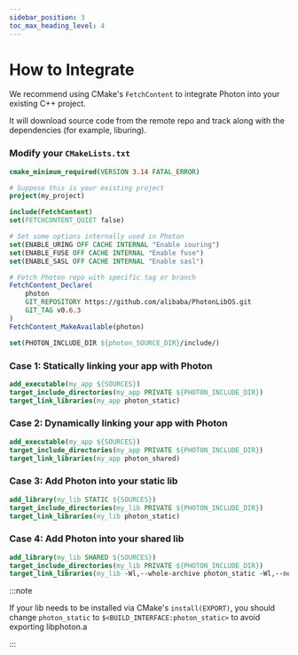 ```yaml
---
sidebar_position: 3
toc_max_heading_level: 4
---
```


# How to Integrate

We recommend using CMake's `FetchContent` to integrate Photon into your existing C++ project.

It will download source code from the remote repo and track along with the dependencies (for example, liburing).

### Modify your `CMakeLists.txt`

```cmake
cmake_minimum_required(VERSION 3.14 FATAL_ERROR)

# Suppose this is your existing project
project(my_project)

include(FetchContent)
set(FETCHCONTENT_QUIET false)

# Set some options internally used in Photon
set(ENABLE_URING OFF CACHE INTERNAL "Enable iouring")
set(ENABLE_FUSE OFF CACHE INTERNAL "Enable fuse")
set(ENABLE_SASL OFF CACHE INTERNAL "Enable sasl")

# Fetch Photon repo with specific tag or branch
FetchContent_Declare(
    photon
    GIT_REPOSITORY https://github.com/alibaba/PhotonLibOS.git
    GIT_TAG v0.6.3
)
FetchContent_MakeAvailable(photon)

set(PHOTON_INCLUDE_DIR ${photon_SOURCE_DIR}/include/)
```

### Case 1: Statically linking your app with Photon

```cmake
add_executable(my_app ${SOURCES})
target_include_directories(my_app PRIVATE ${PHOTON_INCLUDE_DIR})
target_link_libraries(my_app photon_static)
```

### Case 2: Dynamically linking your app with Photon

```cmake
add_executable(my_app ${SOURCES})
target_include_directories(my_app PRIVATE ${PHOTON_INCLUDE_DIR})
target_link_libraries(my_app photon_shared)
```

### Case 3: Add Photon into your static lib

```cmake
add_library(my_lib STATIC ${SOURCES})
target_include_directories(my_lib PRIVATE ${PHOTON_INCLUDE_DIR})
target_link_libraries(my_lib photon_static)
```

### Case 4: Add Photon into your shared lib

```cmake
add_library(my_lib SHARED ${SOURCES})
target_include_directories(my_lib PRIVATE ${PHOTON_INCLUDE_DIR})
target_link_libraries(my_lib -Wl,--whole-archive photon_static -Wl,--no-whole-archive)
```

:::note

If your lib needs to be installed via CMake's `install(EXPORT)`, you should change `photon_static` to `$<BUILD_INTERFACE:photon_static>` to avoid exporting libphoton.a

:::    